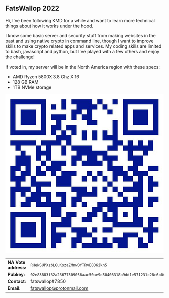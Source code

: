 ## FatsWallop 2022

Hi, I've been following KMD for a while and want to learn more technical things about how it works under the hood.

I know some basic server and security stuff from making websites in the past and using native crypto in command line, though I want to improve skills to make crypto related apps and services.
My coding skills are limited to bash, javascript and python, but I've played with a few others and enjoy the challenge!

If voted in, my server will be in the North America region with these specs:
- AMD Ryzen 5800X	3.8 Ghz X 16	
- 128 GB	RAM
- 1TB NVMe storage

![Vote for FatsWallop!](qrcode.jpeg)

|||
|---|---|
|**NA Vote address:** | `RHeNSUPXzbLGuKszaZMnwBYTRvE8D6ikn5` |
|**Pubkey:** | `02e83883f32a23677509056aac50ae9d50403318b9dd1e571231c28c6b004d08aa` |
|**Contact:** | fatswallop#7850 |
|**Email:** | fatswallop@protonmail.com |
